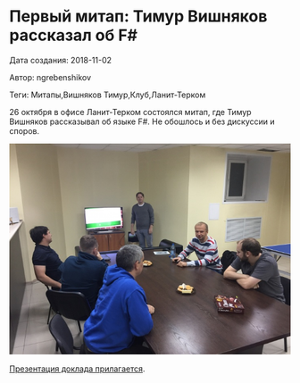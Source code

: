 # Первый митап: Тимур Вишняков рассказал об F#

Дата создания: 2018-11-02

Автор: ngrebenshikov

Теги: Митапы,Вишняков Тимур,Клуб,Ланит-Терком

26 октября в офисе Ланит-Терком состоялся митап, где Тимур Вишняков рассказывал об языке F#. Не обошлось и без дискуссии и споров.    
  
 ![](../images/e92c9f.jpg)  
  
[Презентация доклада прилагается](/uploads/manual/websharper.pptx).

